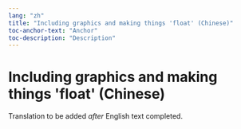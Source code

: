 ```yaml
---
lang: "zh"
title: "Including graphics and making things 'float' (Chinese)"
toc-anchor-text: "Anchor"
toc-description: "Description"
---
```


# Including graphics and making things 'float' (Chinese)

Translation to be added _after_ English text completed.
